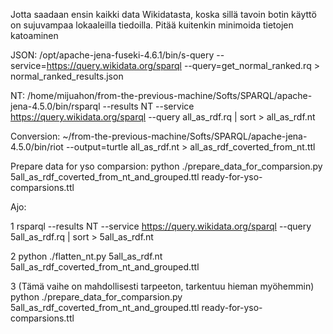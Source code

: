 
Jotta saadaan ensin kaikki data Wikidatasta, koska sillä tavoin botin käyttö on sujuvampaa lokaaleilla tiedoilla. Pitää kuitenkin minimoida tietojen katoaminen

JSON: 
/opt/apache-jena-fuseki-4.6.1/bin/s-query --service=https://query.wikidata.org/sparql --query=get_normal_ranked.rq > normal_ranked_results.json

NT: 
/home/mijuahon/from-the-previous-machine/Softs/SPARQL/apache-jena-4.5.0/bin/rsparql --results NT --service https://query.wikidata.org/sparql --query all_as_rdf.rq | sort > all_as_rdf.nt

Conversion: 
~/from-the-previous-machine/Softs/SPARQL/apache-jena-4.5.0/bin/riot --output=turtle all_as_rdf.nt > all_as_rdf_coverted_from_nt.ttl

Prepare data for yso comparsion:
python ./prepare_data_for_comparsion.py 5all_as_rdf_coverted_from_nt_and_grouped.ttl ready-for-yso-comparsions.ttl

Ajo:

1
rsparql --results NT --service https://query.wikidata.org/sparql --query 5all_as_rdf.rq | sort > 5all_as_rdf.nt

2
python ./flatten_nt.py 5all_as_rdf.nt 5all_as_rdf_coverted_from_nt_and_grouped.ttl

3 (Tämä vaihe on mahdollisesti tarpeeton, tarkentuu hieman myöhemmin)
python ./prepare_data_for_comparsion.py 5all_as_rdf_coverted_from_nt_and_grouped.ttl ready-for-yso-comparsions.ttl
